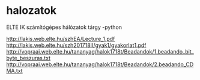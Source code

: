 # halozatok
ELTE IK számítógépes hálózatok tárgy -python

http://lakis.web.elte.hu/szhEA/Lecture_1.pdf   
http://lakis.web.elte.hu/szh201718II/gyak1/gyakorlat1.pdf   
http://vopraai.web.elte.hu/tananyag/halok1718t/Beadandok/1.beadando_bit_byte_beszuras.txt  
http://vopraai.web.elte.hu/tananyag/halok1718t/Beadandok/2.beadando_CDMA.txt  
